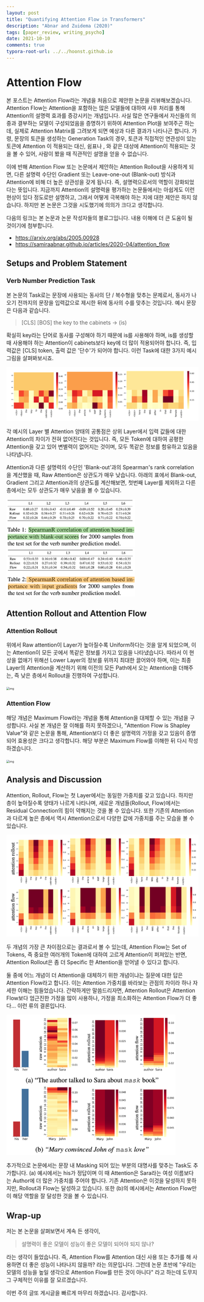 ```yaml
---
layout: post
title: "Quantifying Attention Flow in Transformers"
description: "Abnar and Zuidema (2020)"
tags: [paper_review, writing_psycho]
date: 2021-10-10
comments: true
typora-root-url: ../../hoonst.github.io
---
```


# Attention Flow

   본 포스트는 Attention Flow라는 개념을 처음으로 제안한 논문을 리뷰해보겠습니다. Attention Flow는 Attention을 포함하는 많은 모델들에 대하여 사후 처리를 통해 Attention의 설명력 효과를 증강시키는 개념입니다. 사실 많은 연구들에서 자신들의 의중과 결부하는 모델이 구성되었음을 증명하기 위하여 Attention Plot을 보여주곤 하는데, 실제로 Attention Matrix를 그려보게 되면 예상과 다른 결과가 나타나곤 합니다. 가령, 문장의 토큰을 생성하는 Generation Task의 경우, 토큰과 직접적인 연관성이 있는 토큰에 Attention 이 적용되는 대신, 쉼표나 <CLS>, <EOS>와 같은 대상에 Attention이 적용되는 것을 볼 수 있어, 사람이 봤을 때 직관적인 설명을 얻을 수 없습니다. 

   이에 반해 Attention Flow 또는 논문에서 제안하는 Attention Rollout을 사용하게 되면, 다른 설명력 수단인 Gradient 또는 Leave-one-out (Blank-out) 방식과 Attention에 비해 더 높은 상관성을 갖게 됩니다. 즉, 설명력으로서의 역할이 강화되었다는 뜻입니다. 지금까지 Attention의 설명력을 평가하는 논문들에서는 아쉽게도 이런 현상이 있다 정도로만 설명하고, 그래서 어떻게 극복해야 하는 지에 대한 제안은 하지 않습니다. 하지만 본 논문은 그것을 시도했기에 의의가 크다고 생각합니다. 

다음의 링크는 본 논문과 논문 작성자들의 블로그입니다. 내용 이해에 더 큰 도움이 될 것이기에 첨부합니다. 

* https://arxiv.org/abs/2005.00928
* https://samiraabnar.github.io/articles/2020-04/attention_flow

## Setups and Problem Statement

### Verb Number Prediction Task

본 논문의 Task로는 문장에 사용되는 동사의 단 / 복수형을 맞추는 문제로서, 동사가 나오기 전까지의 문장을 입력값으로 제시한 뒤에 동사의 수를 맞추는 것입니다. 예시 문장은 다음과 같습니다.

> [CLS] [BOS] the key to the cabinets $\rightarrow$ (is)

확실히 key라는 단어로 동사를 구성해야 하기 때문에 is를 사용해야 하며, is를 생성할 때 사용해야 하는 Attention이 cabinets보다 key에 더 많이 적용되어야 합니다. 즉, 입력값은 [CLS] token, 출력 값은 '단수'가 되어야 합니다. 이런 Task에 대한 3가지 예시 그림을 살펴봐보시죠.

<img src="/assets/2021-10-10-Quantifying-Attention-Flow-in-Transformers.assets/image-20211010153241999.png" alt="image-20211010153241999" style="zoom:50%;" />

각 예시의 Layer 별 Attention 양태의 공통점은 상위 Layer에서 입력 값들에 대한 Attention의 차이가 전혀 없어진다는 것입니다. 즉, 모든 Token에 대하여 공평한 Attention을 갖고 있어 변별력이 없어지는 것이며, 모두 똑같은 정보를 함유하고 있음을 나타냅니다. 

Attention과 다른 설명력의 수단인 'Blank-out'과의 Spearman's rank correlation을 계산했을 때, Raw Attention은 상관도가 매우 낮습니다. 아래의 표에서 Blank-out, Gradient 그리고 Attention과의 상관도를 계산해보면, 첫번째 Layer를 제외하고 다른 층에서는 모두 상관도가 매우 낮음을 볼 수 있습니다. 

<img src="/assets/2021-10-10-Quantifying-Attention-Flow-in-Transformers.assets/image-20211010153947255.png" alt="image-20211010153947255" style="zoom:33%;" />

<img src="/assets/2021-10-10-Quantifying-Attention-Flow-in-Transformers.assets/image-20211010153941526.png" alt="image-20211010153941526" style="zoom:33%;" />

## Attention Rollout and Attention Flow

### Attention Rollout

위에서 Raw attention이 Layer가 높아질수록 Uniform하다는 것을 알게 되었으며, 이는 Attention이 모든 곳에서 똑같은 정보를 가지고 있음을 나타냈습니다. 따라서 이 현상을 없애기 위해선 Lower Layer의 정보를 위까지 최대한 끌어와야 하며, 이는 최종 Layer의 Attention을 계산하기 위해 이전의 모든 Path에서 오는 Attention을 더해주는, 즉 낮은 층에서 Rollout을 진행하여 구성합니다. 

<img src="/assets/2021-10-10-Quantifying-Attention-Flow-in-Transformers.assets/attention_rollout.gif" alt="img" style="zoom:50%;" />

### Attention Flow

해당 개념은 Maximum Flow라는 개념을 통해 Attention을 대체할 수 있는 개념을 구성합니다. 사실 본 개념은 잘 이해를 하지 못하겠으나, "Attention Flow is Shapley Value"와 같은 논문을 통해, Attention보다 더 좋은 설명력의 가정을 갖고 있음이 증명되어 효용성은 크다고 생각합니다. 해당 부분은 Maximum Flow를 이해한 뒤 다시 작성하겠습니다.

<img src="/assets/2021-10-10-Quantifying-Attention-Flow-in-Transformers.assets/attention_flow-20211010161121567.gif" alt="img" style="zoom:50%;" />



## Analysis and Discussion

Attention, Rollout, Flow는 첫 Layer에서는 동일한 가중치를 갖고 있습니다. 하지만 층이 높아질수록 양태가 나르게 나타나며, 새로운 개념들(Rollout, Flow)에서는 Residual Connection의 힘이 약해지는 것을 볼 수 있습니다. 또한 기존의 Attention과 다르게 높은 층에서 역시 Attention으로서 다양한 값에 가중치를 주는 모습을 볼 수 있습니다. 

<img src="/assets/2021-10-10-Quantifying-Attention-Flow-in-Transformers.assets/image-20211010160617876.png" alt="image-20211010160617876" style="zoom:50%;" />

두 개념의 가장 큰 차이점으로는 결과로서 볼 수 있는데, Attention Flow는 Set of Tokens, 즉 중요한 여러개의 Token에 대하여 고르게 Attention이 퍼져있는 반면, Attention Rollout은 좀 더 Specific 한 Attention을 얻어낼 수 있다고 합니다. 

둘 중에 어느 개념이 더 Attention을 대체하기 위한 개념이냐는 질문에 대한 답은 Attention Flow라고 합니다. 이는 Attention 가중치를 바라보는 관점의 차이라 하나 자세한 이해는 힘들었습니다. 간략하게만 말씀드리자면, Attention Rollout은 Attention Flow보다 엄근진한 가정을 많이 사용하나, 가정을 최소화하는 Attention Flow가 더 좋다... 이런 류의 결론입니다. 

<img src="/assets/2021-10-10-Quantifying-Attention-Flow-in-Transformers.assets/image-20211010162200442.png" alt="image-20211010162200442" style="zoom:50%;" />

추가적으로 논문에서는 문장 내 Masking 되어 있는 부분의 대명사를 맞추는 Task도 추가합니다. (a) 예시에서는 his가 정답이며 이 때 Attention은 Sara라는 여성 이름보다는 Author에 더 많은 가중치를 주어야 합니다. 기존 Attention은 이것을 달성하지 못하지만, Rollout과 Flow는 달성하고 있습니다. 또한 (b)의 예시에서는 Attention Flow만이 해당 역할을 잘 달성한 것을 볼 수 있습니다. 

## Wrap-up

저는 본 논문을 살펴보면서 계속 든 생각이,

> 설명력이 좋은 모델이 성능이 좋은 모델이 되어야 되지 않나?

라는 생각이 들었습니다. 즉, Attention Flow를 Attention 대신 사용 또는 추가를 해 사용하면 더 좋은 성능이 나타나지 않을까? 라는 의문입니다. 그런데 논문 초반에 "우리는 모델의 성능을 높일 생각으로 Attention Flow를 만든 것이 아니다" 라고 하는데 도무지 그 구체적인 이유를 잘 모르겠습니다. 

이번 주의 글또 게시글을 빠르게 마무리 하겠습니다. 감사합니다. 